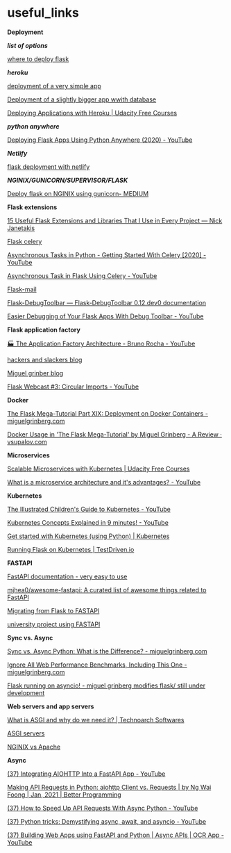 # useful_links

**Deployment**   

***list of options***

[where to deploy flask](https://www.reddit.com/r/flask/comments/2321oc/easiest_and_fastest_way_to_host_flask_python/)

***heroku***

[deployment of a very simple app](https://medium.com/@abhishekori/damn-simple-flask-app-on-heroku-739948512c65) 

[Deployment of a slightly bigger app wwith database](https://medium.com/the-andela-way/deploying-a-python-flask-app-to-heroku-41250bda27d0)  

[Deploying Applications with Heroku | Udacity Free Courses](https://www.udacity.com/course/deploying-applications-with-heroku--ud272)

***python anywhere***

[Deploying Flask Apps Using Python Anywhere (2020) - YouTube](https://www.youtube.com/watch?v=5jbdkOlf4cY&list=PLssCT4JSGVsc-jOEj6HG282CaeobiC0TJ)

***Netlify***

[flask deployment with netlify](https://medium.com/@francescaguiducci/how-to-build-a-simple-personal-website-with-python-flask-and-netlify-d800c97c283d)

***NGINIX/GUNICORN/SUPERVISOR/FLASK***

[Deploy flask on NGINIX using gunicorn- MEDIUM](https://medium.com/ymedialabs-innovation/deploy-flask-app-with-nginx-using-gunicorn-and-supervisor-d7a93aa07c18)

**Flask extensions**     

[15 Useful Flask Extensions and Libraries That I Use in Every Project — Nick Janetakis](https://nickjanetakis.com/blog/15-useful-flask-extensions-and-libraries-that-i-use-in-every-project)

[Flask celery](https://blog.miguelgrinberg.com/post/using-celery-with-flask)

[Asynchronous Tasks in Python - Getting Started With Celery [2020] - YouTube](https://www.youtube.com/watch?v=THxCy-6EnQM)

[Asynchronous Task in Flask Using Celery - YouTube](https://www.youtube.com/watch?v=iwxzilyxTbQ)

[Flask-mail](https://pythonbasics.org/flask-mail/)

[Flask-DebugToolbar — Flask-DebugToolbar 0.12.dev0 documentation](https://flask-debugtoolbar.readthedocs.io/en/latest/) 

[Easier Debugging of Your Flask Apps With Debug Toolbar - YouTube](https://www.youtube.com/watch?v=ZEHGZnsbXgw)


**Flask application factory**  

[🏭 The Application Factory Architecture - Bruno Rocha - YouTube](https://www.youtube.com/watch?v=xNo-eOfZH5Q)

[hackers and slackers blog](https://hackersandslackers.com/flask-application-factory) 

[Miguel grinber blog](https://blog.miguelgrinberg.com/post/the-flask-mega-tutorial-part-xv-a-better-application-structure) 

[Flask Webcast #3: Circular Imports - YouTube](https://www.youtube.com/watch?v=NH-8oLHUyDc&list=PLCuWRxjbgFnOgjL5rynXlnotsDhsi00Xa)


**Docker**  

[The Flask Mega-Tutorial Part XIX: Deployment on Docker Containers - miguelgrinberg.com](https://blog.miguelgrinberg.com/post/the-flask-mega-tutorial-part-xix-deployment-on-docker-containers)

[Docker Usage in 'The Flask Mega-Tutorial' by Miguel Grinberg - A Review · vsupalov.com](https://vsupalov.com/flask-megatutorial-review/)


**Microservices**  

[Scalable Microservices with Kubernetes | Udacity Free Courses](https://www.udacity.com/course/scalable-microservices-with-kubernetes--ud615)

[What is a microservice architecture and it's advantages? - YouTube](https://www.youtube.com/watch?v=qYhRvH9tJKw)

**Kubernetes**  

[The Illustrated Children's Guide to Kubernetes - YouTube](https://www.youtube.com/watch?v=4ht22ReBjno&list=PLssCT4JSGVsc-jOEj6HG282CaeobiC0TJ&index=2)

[Kubernetes Concepts Explained in 9 minutes! - YouTube](https://www.youtube.com/watch?v=QJ4fODH6DXI&list=PLssCT4JSGVsc-jOEj6HG282CaeobiC0TJ&index=3)

[Get started with Kubernetes (using Python) | Kubernetes](https://kubernetes.io/blog/2019/07/23/get-started-with-kubernetes-using-python/) 

[Running Flask on Kubernetes | TestDriven.io](https://testdriven.io/blog/running-flask-on-kubernetes/)


**FASTAPI**

[FastAPI documentation - very easy to use](https://fastapi.tiangolo.com/)

[mjhea0/awesome-fastapi: A curated list of awesome things related to FastAPI](https://github.com/mjhea0/awesome-fastapi)

[Migrating from Flask to FASTAPI](https://testdriven.io/blog/moving-from-flask-to-fastapi/)

[university project using FASTAPI](https://github.com/ycd/universities)

**Sync vs. Async**

[Sync vs. Async Python: What is the Difference? - miguelgrinberg.com](https://blog.miguelgrinberg.com/post/sync-vs-async-python-what-is-the-difference) 

[Ignore All Web Performance Benchmarks, Including This One - miguelgrinberg.com](https://blog.miguelgrinberg.com/post/ignore-all-web-performance-benchmarks-including-this-one)

[Flask running on asyncio! - miguel grinberg modifies flask/ still under development](https://reposhub.com/python/full-stack-web-frameworks/miguelgrinberg-aioflask.html)

**Web servers and app servers**   

[What is ASGI and why do we need it? | Technoarch Softwares](https://www.technoarchsoftwares.com/blog/asgi/)

[ASGI servers](https://dev.to/bowmanjd/the-three-python-asgi-servers-5447)

[NGINIX vs Apache](https://kinsta.com/blog/nginx-vs-apache/)


**Async**  

[(37) Integrating AIOHTTP Into a FastAPI App - YouTube](https://www.youtube.com/watch?v=BalvzyKg_4k)

[Making API Requests in Python: aiohttp Client vs. Requests | by Ng Wai Foong | Jan, 2021 | Better Programming](https://betterprogramming.pub/making-api-requests-in-python-aiohttp-client-vs-requests-26a7025c39a6) 

[(37) How to Speed Up API Requests With Async Python - YouTube](https://www.youtube.com/watch?v=ln99aRAcRt0)

[(37) Python tricks: Demystifying async, await, and asyncio - YouTube](https://www.youtube.com/watch?v=tSLDcRkgTsY)

[(37) Building Web Apps using FastAPI and Python | Async APIs | OCR App - YouTube](https://www.youtube.com/watch?v=JC5q22g3yQM)